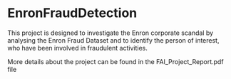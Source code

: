 # EnronFraudDetection
This project is designed to investigate the Enron corporate scandal by analysing the Enron Fraud  Dataset and to identify the person of interest, who have been involved in fraudulent activities.

More details about the project can be found in the FAI_Project_Report.pdf file
